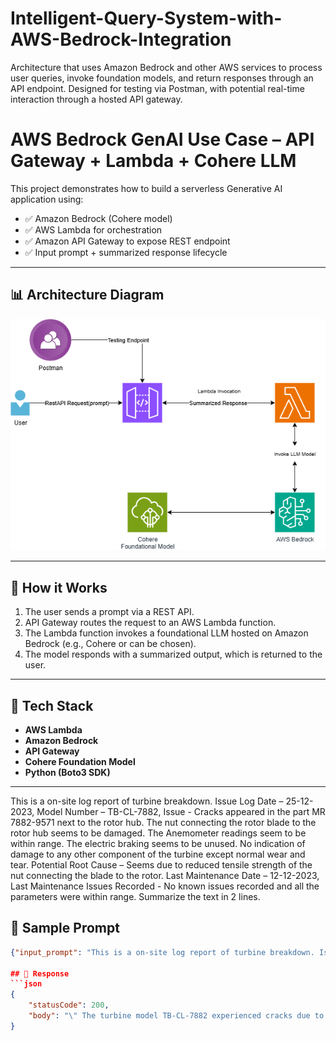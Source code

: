 # Intelligent-Query-System-with-AWS-Bedrock-Integration
Architecture that uses Amazon Bedrock and other AWS services to process user queries, invoke foundation models, and return responses through an API endpoint. Designed for testing via Postman, with potential real-time interaction through a hosted API gateway.

# AWS Bedrock GenAI Use Case – API Gateway + Lambda + Cohere LLM

This project demonstrates how to build a serverless Generative AI application using:

- ✅ Amazon Bedrock (Cohere model)
- ✅ AWS Lambda for orchestration
- ✅ Amazon API Gateway to expose REST endpoint
- ✅ Input prompt + summarized response lifecycle

---

## 📊 Architecture Diagram

![Architecture Diagram](./Architecture/Architecture_Diagram.png)

---

## 🚀 How it Works

1. The user sends a prompt via a REST API.
2. API Gateway routes the request to an AWS Lambda function.
3. The Lambda function invokes a foundational LLM hosted on Amazon Bedrock (e.g., Cohere or can be chosen).
4. The model responds with a summarized output, which is returned to the user.

---

## 🔧 Tech Stack

- **AWS Lambda**
- **Amazon Bedrock**
- **API Gateway**
- **Cohere Foundation Model**
- **Python (Boto3 SDK)**

---
This is a on-site log report of turbine breakdown.
Issue Log Date – 25-12-2023, Model Number – TB-CL-7882, Issue - Cracks appeared in the part MR 7882-9571
next to the rotor hub. The nut connecting the rotor blade to the rotor hub seems to be damaged. The
Anemometer readings seem to be within range. The electric braking seems to be unused. No indication of
damage to any other component of the turbine except normal wear and tear.
Potential Root Cause – Seems due to reduced tensile strength of the nut connecting the blade to the rotor.
Last Maintenance Date – 12-12-2023, Last Maintenance Issues Recorded - No known issues recorded and all
the parameters were within range.
Summarize the text in 2 lines.
## 🧪 Sample Prompt

```json
{"input_prompt": "This is a on-site log report of turbine breakdown. Issue Log Date – 25-12-2023, Model Number – TB-CL-7882, Issue - Cracks appeared in the part MR 7882-9571 next to the rotor hub. The nut connecting the rotor blade to the rotor hub seems to be damaged. The Anemometer readings seem to be within range. The electric braking seems to be unused. No indication of damage to any other component of the turbine except normal wear and tear. Potential Root Cause – Seems due to reduced tensile strength of the nut connecting the blade to the rotor. Last Maintenance Date – 12-12-2023, Last Maintenance Issues Recorded - No known issues recorded and all the parameters were within range. Summarize the text in 2 lines."}

## 🧪 Response
```json
{
    "statusCode": 200,
    "body": "\" The turbine model TB-CL-7882 experienced cracks due to reduced tensile strength of the nut connecting the blade, last maintenance was carried out with no issues.\""
}

